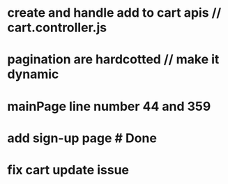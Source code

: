 # create and handle add to cart apis   // cart.controller.js

# pagination are hardcotted  // make it dynamic

# mainPage line number 44  and 359

# add sign-up page     # Done


# fix cart update issue